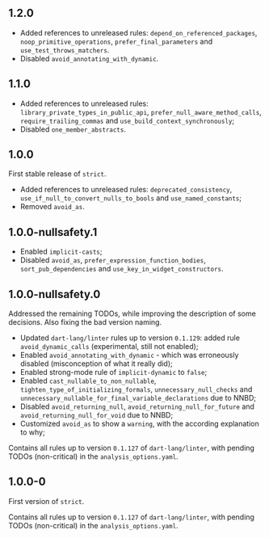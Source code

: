 ## 1.2.0

- Added references to unreleased rules: `depend_on_referenced_packages`, `noop_primitive_operations`,
`prefer_final_parameters` and `use_test_throws_matchers`.
- Disabled `avoid_annotating_with_dynamic`.

## 1.1.0

- Added references to unreleased rules: `library_private_types_in_public_api`, `prefer_null_aware_method_calls`, 
`require_trailing_commas` and `use_build_context_synchronously`;
- Disabled `one_member_abstracts`.

## 1.0.0

First stable release of `strict`.

- Added references to unreleased rules: `deprecated_consistency`, `use_if_null_to_convert_nulls_to_bools` and
`use_named_constants`;
- Removed `avoid_as`.

## 1.0.0-nullsafety.1
- Enabled `implicit-casts`;
- Disabled `avoid_as`, `prefer_expression_function_bodies`, `sort_pub_dependencies` and
`use_key_in_widget_constructors`.

## 1.0.0-nullsafety.0

Addressed the remaining TODOs, while improving the description of some decisions. Also fixing the bad version naming.

- Updated `dart-lang/linter` rules up to version `0.1.129`: added rule `avoid_dynamic_calls` (experimental, still not
enabled);
- Enabled `avoid_annotating_with_dynamic` - which was erroneously disabled (misconception of what it really did);
- Enabled strong-mode rule of `implicit-dynamic` to `false`;
- Enabled `cast_nullable_to_non_nullable`, `tighten_type_of_initializing_formals`, `unnecessary_null_checks` and 
`unnecessary_nullable_for_final_variable_declarations` due to NNBD;
- Disabled `avoid_returning_null`, `avoid_returning_null_for_future` and `avoid_returning_null_for_void` due to NNBD;
- Customized `avoid_as` to show a `warning`, with the according explanation to why;

Contains all rules up to version `0.1.127` of `dart-lang/linter`, with pending TODOs (non-critical) in the
`analysis_options.yaml`.

## 1.0.0-0

First version of `strict`.

Contains all rules up to version `0.1.127` of `dart-lang/linter`, with pending TODOs (non-critical) in the
`analysis_options.yaml`.